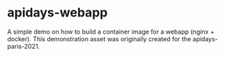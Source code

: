 # apidays-webapp
A simple demo on how to build a container image for a webapp (nginx + docker). This demonstration asset was originally created for the apidays-paris-2021.
